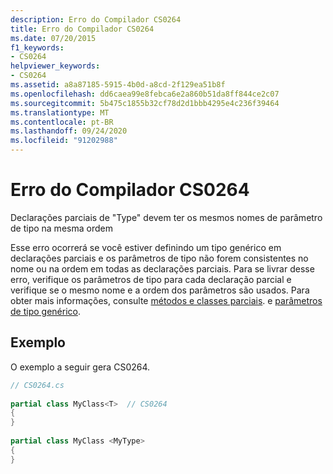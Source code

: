 ```yaml
---
description: Erro do Compilador CS0264
title: Erro do Compilador CS0264
ms.date: 07/20/2015
f1_keywords:
- CS0264
helpviewer_keywords:
- CS0264
ms.assetid: a8a87185-5915-4b0d-a8cd-2f129ea51b8f
ms.openlocfilehash: dd6caea99e8febca6e2a860b51da8ff844ce2c07
ms.sourcegitcommit: 5b475c1855b32cf78d2d1bbb4295e4c236f39464
ms.translationtype: MT
ms.contentlocale: pt-BR
ms.lasthandoff: 09/24/2020
ms.locfileid: "91202988"
---
```

# <a name="compiler-error-cs0264"></a>Erro do Compilador CS0264

Declarações parciais de "Type" devem ter os mesmos nomes de parâmetro de tipo na mesma ordem  
  
 Esse erro ocorrerá se você estiver definindo um tipo genérico em declarações parciais e os parâmetros de tipo não forem consistentes no nome ou na ordem em todas as declarações parciais. Para se livrar desse erro, verifique os parâmetros de tipo para cada declaração parcial e verifique se o mesmo nome e a ordem dos parâmetros são usados. Para obter mais informações, consulte [métodos e classes parciais](../programming-guide/classes-and-structs/partial-classes-and-methods.md). e [parâmetros de tipo genérico](../programming-guide/generics/generic-type-parameters.md).  
  
## <a name="example"></a>Exemplo  

 O exemplo a seguir gera CS0264.  
  
```csharp  
// CS0264.cs  
  
partial class MyClass<T>  // CS0264  
{  
}  
  
partial class MyClass <MyType>  
{  
}  
```
